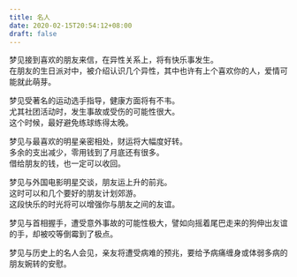 ```yaml
---
title: 名人
date: 2020-02-15T20:54:12+08:00
draft: false
---
```


梦见接到喜欢的朋友来信，在异性关系上，将有快乐事发生。<br>
在朋友的生日派对中，被介绍认识几个异性，其中也许有上个喜欢你的人，爱情可能就此萌芽。<br>


梦见受著名的运动选手指导，健康方面将有不韦。<br>
尤其社团活动时，发生事故或受伤的可能性很大。<br>
 这个时候，最好避免练球练得太晚。<br>


梦见与最喜欢的明星亲密相处，财运将大幅度好转。<br>
多余的支出减少，零用钱到了月底还有很多。<br>
借给朋友的钱，也一定可以收回。<br>


梦见与外国电影明星交谈，朋友运上升的前兆。<br>
这时可以和几个要好的朋友计划郊游。<br>
这段快乐的时光将可以增强你与朋友之间的友谊。<br>


梦见与首相握手，遭受意外事故的可能性极大，譬如向摇着尾巴走来的狗伸出友谊的手，却被咬等倒霉到了极点。<br>


梦见与历史上的名人会见，亲友将遭受病难的预兆，要给予病痛缠身或体弱多病的朋友婉转的安慰。<br>
